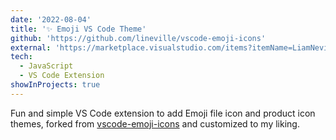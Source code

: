 ```yaml
---
date: '2022-08-04'
title: '✨ Emoji VS Code Theme'
github: 'https://github.com/lineville/vscode-emoji-icons'
external: 'https://marketplace.visualstudio.com/items?itemName=LiamNeville.emoji-icon-fun-theme'
tech:
  - JavaScript
  - VS Code Extension
showInProjects: true
---
```


Fun and simple VS Code extension to add Emoji file icon and product icon themes, forked from [vscode-emoji-icons](https://github.com/mightbesimon/vscode-emoji-icons) and customized to my liking.
